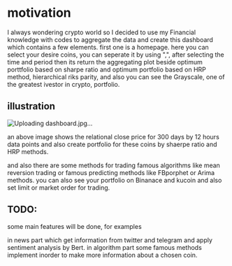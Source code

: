 # motivation

I always wondering crypto world so I decided to use my Financial knowledge with codes to aggregate the data and create this dashboard which contains a few elements. 
first one is a homepage. 
here you can select your desire coins, you can seperate it by using ",", after selecting the time and period then its return the aggregating plot beside optimum porttfolio based on sharpe ratio and optimum portfolio based on HRP method, hierarchical riks parity, and also you can see the Grayscale, one of the greatest ivestor in crypto, portfolio. 

## illustration
![Uploading dashboard.jpg…]()


an above image shows the relational close price for 300 days by 12 hours data points and also create portfolio for these coins by shaerpe ratio and HRP methods.

and also there are some methods for trading famous algorithms like mean reversion trading or famous predicting methods like 
FBporphet or Arima methods. 
you can also see your portfolio on Binanace and kucoin and also set limit or market order for trading.

## TODO:

some main features will be done, for examples

in news part which get information from twitter and telegram and apply sentiment analysis by Bert.
in algorithm part some famous methods implement inorder to make more information about a chosen coin.

